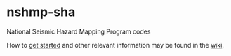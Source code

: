 nshmp-sha
=========

National Seismic Hazard Mapping Program codes

How to [get started](wiki/Getting-Started) and other relevant information may be found in the [wiki](/pmpowers-usgs/nshmp-sha/wiki/).
